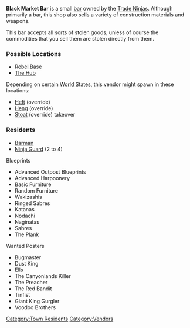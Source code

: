 **Black Market Bar** is a small [bar](Bars.md "wikilink") owned by the
[Trade Ninjas](Trade_Ninjas.md "wikilink"). Although primarily a bar, this
shop also sells a variety of construction materials and weapons.

This bar accepts all sorts of stolen goods, unless of course the
commodities that you sell them are stolen directly from them.

### Possible Locations

- [Rebel Base](Rebel_Base.md "wikilink")
- [The Hub](The_Hub.md "wikilink")

Depending on certain [World States](World_States.md "wikilink"), this
vendor might spawn in these locations:

- [Heft](Heft.md "wikilink") (override)
- [Heng](Heng.md "wikilink") (override)
- [Stoat](Stoat.md "wikilink") (override) takeover

### Residents

- [Barman](Barman.md "wikilink")
- [Ninja Guard](Ninja_Guard.md "wikilink") (2 to 4)

Blueprints

- Advanced Outpost Blueprints
- Advanced Harpoonery
- Basic Furniture
- Random Furniture
- Wakizashis
- Ringed Sabres
- Katanas
- Nodachi
- Naginatas
- Sabres
- The Plank

Wanted Posters

- Bugmaster
- Dust King
- Ells
- The Canyonlands Killer
- The Preacher
- The Red Bandit
- Tinfist
- Giant King Gurgler
- Voodoo Brothers

[Category:Town Residents](Category:Town_Residents "wikilink")
[Category:Vendors](Category:Vendors "wikilink")